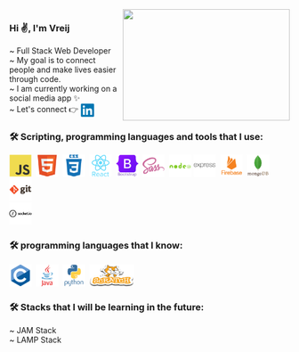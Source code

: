 <div> <img src="https://user-images.githubusercontent.com/74038190/212748830-4c709398-a386-4761-84d7-9e10b98fbe6e.gif" align="right" width="300px" height="200px"> </div>

###  Hi :v:, I'm Vreij </br>
~ Full Stack Web Developer </br>
~ My goal is to connect people and make lives easier through code. <br/>
~ I am currently working on a social media app :sparkles: </br>
~ Let's connect :point_right: [<img src="https://github.com/devicons/devicon/blob/master/icons/linkedin/linkedin-original.svg" title="Vreij Lal" alt="liknkedn" width="25" align ="center" height="25"/>](https://www.linkedin.com/in/vreij-lal-8a5989214/)</br>

### :hammer_and_wrench: Scripting, programming languages and tools that I use: 
<div>
  <img src="https://github.com/devicons/devicon/blob/master/icons/javascript/javascript-original.svg" title="JavaScript" alt="JavaScript" width="40" height="40"/>&nbsp;
  <img src="https://github.com/devicons/devicon/blob/master/icons/html5/html5-original.svg" title="HTML5" alt="HTML" width="40" height="40"/>&nbsp;
  <img src="https://github.com/devicons/devicon/blob/master/icons/css3/css3-plain-wordmark.svg"  title="CSS3" alt="CSS" width="40" height="40"/>&nbsp;
  <img src="https://github.com/devicons/devicon/blob/master/icons/react/react-original-wordmark.svg" title="React" alt="React" width="40" height="40"/>&nbsp;
  <img src="https://github.com/devicons/devicon/blob/master/icons/bootstrap/bootstrap-original-wordmark.svg"  title="Bootstrap" alt="TailwindCSS" width="40" height="40"/>&nbsp;
   <img src="https://github.com/devicons/devicon/blob/master/icons/sass/sass-original.svg"  title="Sass" alt="Sass" width="40" height="40"/>&nbsp;
   <img src="https://github.com/devicons/devicon/blob/master/icons/nodejs/nodejs-plain-wordmark.svg" title="Node.js" alt="Node.js" width="40" height="40"/>
  <img src="https://github.com/devicons/devicon/blob/master/icons/express/express-original-wordmark.svg" title="Express" alt="Express" width="40" height="40"/>&nbsp;
  <img src="https://github.com/devicons/devicon/blob/master/icons/firebase/firebase-plain-wordmark.svg" title="Firebase" alt="Firebase" width="40" height="40"/>&nbsp;
  <img src="https://github.com/devicons/devicon/blob/master/icons/mongodb/mongodb-original-wordmark.svg" title = "MongoDB" alt="MongoDB" width="40" height="40"/>&nbsp;
  <img src="https://github.com/devicons/devicon/blob/master/icons/git/git-original-wordmark.svg" title="Git" alt="Git" width="40" height="40"/></br>
  <img src="https://github.com/devicons/devicon/blob/master/icons/socketio/socketio-original-wordmark.svg" title="socket-io" alt="socket-io" width="40" height="40"/>
</div>


### :hammer_and_wrench: programming languages that I know: 
<div>
  <img src="https://github.com/devicons/devicon/blob/master/icons/c/c-original.svg" title="c" alt="c" width="40" height="40"/>&nbsp;
  <img src="https://github.com/devicons/devicon/blob/master/icons/java/java-original-wordmark.svg" title="java" alt="java" width="40" height="40"/>&nbsp;
  <img src="https://github.com/devicons/devicon/blob/master/icons/python/python-original-wordmark.svg"  title="python" alt="python" width="40" height="40"/>&nbsp;
  <img src="https://github.com/Vreij-Lal/Vreij-Lal/blob/main/logo-scratch-chat-rigolo.png"  title="Scratch" alt="Scratch" width="80" height="40" style="margin-top:2px;"/>&nbsp;
  
</div>

### :hammer_and_wrench: Stacks that I will be learning in the future:
~ JAM Stack </br>
~ LAMP Stack
